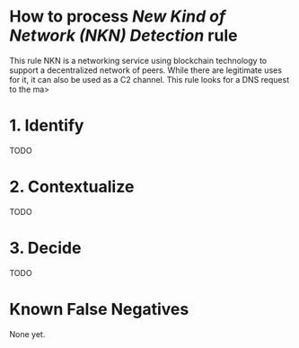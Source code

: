 # How to process *New Kind of Network (NKN) Detection* rule
This rule NKN is a networking service using blockchain technology to support a decentralized network of peers. While there are legitimate uses for it, it can also be used as a C2 channel. This rule looks for a DNS request to the ma>

# 1. Identify
TODO

# 2. Contextualize
TODO

# 3. Decide
TODO

# Known False Negatives
None yet.
